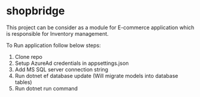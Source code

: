 # shopbridge

This project can be consider as a module for E-commerce application which is responsible for Inventory management.

To Run application follow below steps:

1. Clone repo
2. Setup AzureAd credentials in appsettings.json
3. Add MS SQL server connection string
4. Run dotnet ef database update (Will migrate models into database tables)
5. Run dotnet run command
